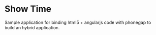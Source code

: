 Show Time
================

Sample application for binding html5 + angularjs code with phonegap to build an hybrid application.
